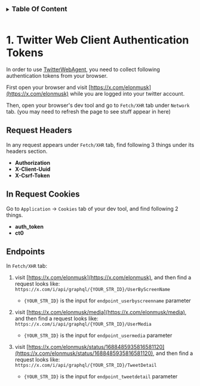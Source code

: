 
<details>

<summary><strong style="font-size:large;">
Table Of Content
</strong></summary>

* [1. Twitter Web Client Authentication Tokens](#1-twitter-web-client-authentication-tokens)
  * [Request Headers](#request-headers)
  * [In Request Cookies](#in-request-cookies)
  * [Endpoints](#endpoints)

</details>

<br>


# 1. Twitter Web Client Authentication Tokens

In order to use [TwitterWebAgent](./Agents.md#6-class-twitterwebagent), you need to collect following authentication tokens from your browser.

First open your browser and visit [https://x.com/elonmusk](https://x.com/elonmusk) while you are logged into your twitter account.

Then, open your browser's dev tool and go to `Fetch/XHR` tab under `Network` tab. (you may need to refresh the page to see stuff appear in here)

## Request Headers

In any request appears under `Fetch/XHR` tab, find following 3 things under its headers section.

* **Authorization**
* **X-Client-Uuid**
* **X-Csrf-Token**


## In Request Cookies

Go to `Application` -> `Cookies` tab of your dev tool, and find following 2 things.

* **auth_token**
* **ct0**

## Endpoints

In `Fetch/XHR` tab:

1. visit [https://x.com/elonmusk](https://x.com/elonmusk), and then find a request looks like: `https://x.com/i/api/graphql/{YOUR_STR_ID}/UserByScreenName`
   * `{YOUR_STR_ID}` is the input for `endpoint_userbyscreenname` parameter

2. visit [https://x.com/elonmusk/media](https://x.com/elonmusk/media), and then find a request looks like: `https://x.com/i/api/graphql/{YOUR_STR_ID}/UserMedia`
   * `{YOUR_STR_ID}` is the input for `endpoint_usermedia` parameter

3. visit [https://x.com/elonmusk/status/1688485935816581120](https://x.com/elonmusk/status/1688485935816581120), and then find a request looks like: `https://x.com/i/api/graphql/{YOUR_STR_ID}/TweetDetail`
   * `{YOUR_STR_ID}` is the input for `endpoint_tweetdetail` parameter

